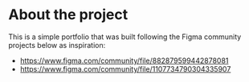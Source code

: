# About the project
This is a simple portfolio that was built following the Figma community projects below as inspiration:
* https://www.figma.com/community/file/882879599442878081
* https://www.figma.com/community/file/1107734790304335907
